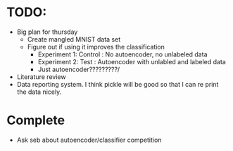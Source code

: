 # TODO:
* Big plan for thursday
    * Create mangled MNIST data set
    * Figure out if using it improves the classification
        * Experiment 1: Control : No autoencoder, no unlabeled data
        * Experiment 2: Test    : Autoencoder with unlabled and labeled data
        * Just autoencoder?????????/
* Literature review
* Data reporting system. I think pickle will be good so that I can re print the data nicely.
# Complete
* Ask seb about autoencoder/classifier competition
